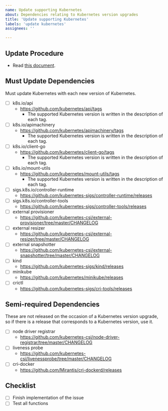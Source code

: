```yaml
---
name: Update supporting Kubernetes
about: Dependencies relating to Kubernetes version upgrades
title: 'Update supporting Kubernetes'
labels: 'update kubernetes'
assignees: ''

---
```


## Update Procedure

- Read [this document](../../docs/maintenance.md).

## Must Update Dependencies

Must update Kubernetes with each new version of Kubernetes.

- [ ] k8s.io/api
  - https://github.com/kubernetes/api/tags
    - The supported Kubernetes version is written in the description of each tag.
- [ ] k8s.io/apimachinery
  - https://github.com/kubernetes/apimachinery/tags
    - The supported Kubernetes version is written in the description of each tag.
- [ ] k8s.io/client-go
  - https://github.com/kubernetes/client-go/tags
    - The supported Kubernetes version is written in the description of each tag.
- [ ] k8s.io/mount-utils
  - https://github.com/kubernetes/mount-utils/tags
    - The supported Kubernetes version is written in the description of each tag.
- [ ] sigs.k8s.io/controller-runtime
  - https://github.com/kubernetes-sigs/controller-runtime/releases
- [ ] sigs.k8s.io/controller-tools
  - https://github.com/kubernetes-sigs/controller-tools/releases
- [ ] external provisioner
  - https://github.com/kubernetes-csi/external-provisioner/tree/master/CHANGELOG
- [ ] external resizer
  - https://github.com/kubernetes-csi/external-resizer/tree/master/CHANGELOG
- [ ] external snapshotter
  - https://github.com/kubernetes-csi/external-snapshotter/tree/master/CHANGELOG
- [ ] kind
  - https://github.com/kubernetes-sigs/kind/releases
- [ ] minikube
  - https://github.com/kubernetes/minikube/releases
- [ ] crictl
  - https://github.com/kubernetes-sigs/cri-tools/releases

## Semi-required Dependencies

These are not released on the occasion of a Kubernetes version upgrade, so if there is a release that corresponds to a Kubernetes version, use it.

- [ ] node driver registrar
  - https://github.com/kubernetes-csi/node-driver-registrar/tree/master/CHANGELOG
- [ ] liveness probe
  - https://github.com/kubernetes-csi/livenessprobe/tree/master/CHANGELOG
- [ ] cri-docker
  - https://github.com/Mirantis/cri-dockerd/releases

## Checklist

- [ ] Finish implementation of the issue
- [ ] Test all functions

